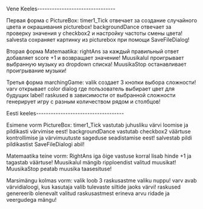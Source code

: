 Vene Keeles--------------------------------

Первая форма с PictureBox:
timer1_Tick отвечает за создание случайного цвета и окрашивания picturebox!
backgroundDance отвечает за проверку значения у checkbox2 и настройку частоты смены цвета!
salvesta сохраняет картинку из picturebox при помощи SaveFileDialog!

Вторая форма Matemaatika:
rightAns за каждый правильный ответ добавляет score +1 и возвращает значение!
Muusikalul проигрывает выбранную музыку из dropdown списка!
MuusikaStop останавливает проигрывание музыки!

Третья форма marchingGame:
valik создает 3 кнопки выбора сложности!
varv открывает color dialog где пользователь выбирает цвет для будущих label!
raskused в зависимости от выбранной сложности генерирует игру с разным количеством рядом и столбцов!


Eesti keeles------------------------------------


Esimene vorm PictureBox:
timer1_Tick vastutab juhusliku värvi loomise ja pildikasti värvimise eest!
backgroundDance vastutab checkbox2 väärtuse kontrollimise ja värvimuutuste sageduse seadistamise eest!
salvestab pildi pildikastist SaveFileDialogi abil!

Matemaatika teine vorm:
RightAns iga õige vastuse korral lisab hinde +1 ja tagastab väärtuse!
Muusikalul mängib ripploendist valitud muusikat!
MuusikaStop peatab muusika taasesituse!

Marsimängu kolmas vorm:
valik loob 3 raskusastme valiku nuppu!
varv avab värvidialoogi, kus kasutaja valib tulevaste siltide jaoks värvi!
raskused genereerib olenevalt valitud raskusastmest erineva arvu ridade ja veergudega mängu!
